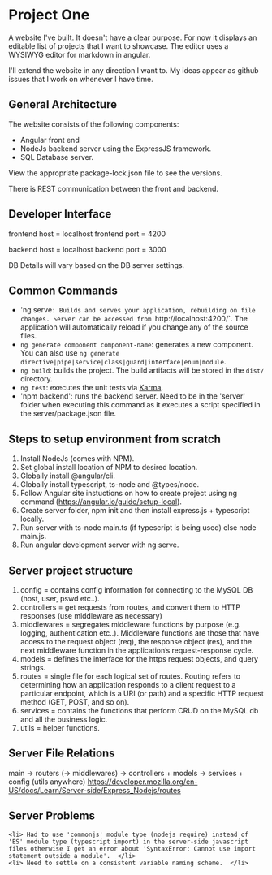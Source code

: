 # Project One

A website I've built. It doesn't have a clear purpose. For now it displays an editable list of projects that I want to showcase. The editor uses a WYSIWYG editor for markdown in angular. 

I'll extend the website in any direction I want to. My ideas appear as github issues that I work on whenever I have time.

## General Architecture

The website consists of the following components:

- Angular front end
- NodeJs backend server using the ExpressJS framework.
- SQL Database server.

View the appropriate package-lock.json file to see the versions.

There is REST communication between the front and backend.

## Developer Interface

frontend host = localhost
frontend port = 4200

backend host = localhost
backend port = 3000

DB Details will vary based on the DB server settings.

## Common Commands
  
  - 'ng serve`: Builds and serves your application, rebuilding on file changes. Server can be accessed from `http://localhost:4200/`. The application will automatically reload if you change any of the source files.
  - `ng generate component component-name`: generates a new component. You can also use `ng generate directive|pipe|service|class|guard|interface|enum|module`.
  - `ng build`: builds the project. The build artifacts will be stored in the `dist/` directory.
  - `ng test`: executes the unit tests via [Karma](https://karma-runner.github.io).
  - 'npm backend': runs the backend server. Need to be in the 'server' folder when executing this command as it executes a script specified in the server/package.json file. 

## Steps to setup environment from scratch

1. Install NodeJs (comes with NPM).
2. Set global install location of NPM to desired location.
3. Globally install @angular/cli.
4. Globally install typescript, ts-node and @types/node.
5. Follow Angular site instuctions on how to create project using ng command (https://angular.io/guide/setup-local).
6. Create server folder, npm init and then install express.js + typescript locally.
7. Run server with ts-node main.ts (if typescript is being used) else node main.js.
8. Run angular development server with ng serve.

## Server project structure

1. config = contains config information for connecting to the MySQL DB (host, user, pswd etc..).
2. controllers = get requests from routes, and convert them to HTTP responses (use middleware as necessary)
3. middlewares = segregates middleware functions by purpose (e.g. logging, authentication etc..). Middleware functions are those that have access to the request object (req), the response object (res), and the next middleware function in the application’s request-response cycle.
4. models = defines the interface for the https request objects, and query strings.  
5. routes = single file for each logical set of routes. Routing refers to determining how an application responds to a client request to a particular endpoint, which is a URI (or path) and a specific HTTP request method (GET, POST, and so on).
6. services = contains the functions that perform CRUD on the MySQL db and all the business logic.
7. utils = helper functions.

## Server File Relations

main -> routers (-> middlewares) -> controllers + models -> services + config
(utils anywhere)
https://developer.mozilla.org/en-US/docs/Learn/Server-side/Express_Nodejs/routes

## Server Problems
    <li> Had to use 'commonjs' module type (nodejs require) instead of 'ES' module type (typescript import) in the server-side javascript files otherwise I get an error about 'SyntaxError: Cannot use import statement outside a module'.  </li>
    <li> Need to settle on a consistent variable naming scheme.  </li>
